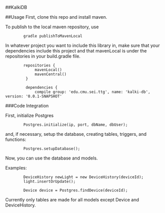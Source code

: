 ##KalkiDB

##Usage
First, clone this repo and install maven.

To publish to the local maven repository, use 

            gradle publishToMavenLocal
            
In whatever project you want to include this library in, make sure that your dependencies include this project and that mavenLocal is under the repositories in your build.gradle file.

            repositories {
                 mavenLocal()
                 mavenCentral()
             }
             
             dependencies {
                 compile group: 'edu.cmu.sei.ttg', name: 'kalki-db', version: '0.0.1-SNAPSHOT'


  
###Code Integration

First, initialize Postgres

            Postgres.initialize(ip, port, dbName, dbUser);

and, if necessary, setup the database, creating tables, triggers, and functions:

            Postgres.setupDatabase();

Now, you can use the database and models.

Examples:

            DeviceHistory newLight = new DeviceHistory(deviceId);
            light.insertOrUpdate();
            
            Device device = Postgres.findDevice(deviceId);
            
Currently only tables are made for all models except Device and DeviceHistory.